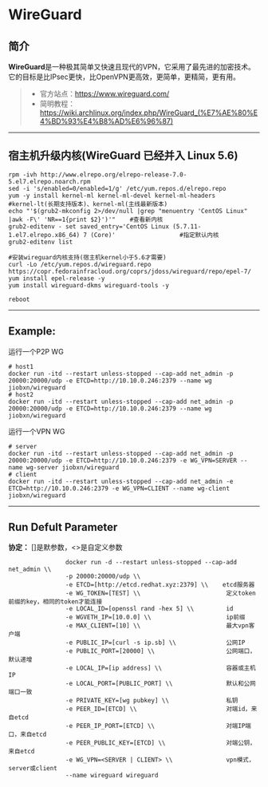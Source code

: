 WireGuard
===
## 简介
**WireGuard**是一种极其简单又快速且现代的VPN，它采用了最先进的加密技术。 它的目标是比IPsec更快，比OpenVPN更高效，更简单，更精简，更有用。
> * 官方站点：https://www.wireguard.com/
> * 简明教程：https://wiki.archlinux.org/index.php/WireGuard_(%E7%AE%80%E4%BD%93%E4%B8%AD%E6%96%87)

****

## 宿主机升级内核(WireGuard 已经并入 Linux 5.6)

    rpm -ivh http://www.elrepo.org/elrepo-release-7.0-5.el7.elrepo.noarch.rpm
    sed -i 's/enabled=0/enabled=1/g' /etc/yum.repos.d/elrepo.repo
    yum -y install kernel-ml kernel-ml-devel kernel-ml-headers      #kernel-lt(长期支持版本)、kernel-ml(主线最新版本)
    echo "'$(grub2-mkconfig 2>/dev/null |grep "menuentry 'CentOS Linux" |awk -F\' 'NR==1{print $2}')'"    #查看新内核
    grub2-editenv - set saved_entry='CentOS Linux (5.7.11-1.el7.elrepo.x86_64) 7 (Core)'                  #指定默认内核
    grub2-editenv list
    
    #安装wireguard内核支持(宿主机kernel小于5.6才需要)
    curl -Lo /etc/yum.repos.d/wireguard.repo https://copr.fedorainfracloud.org/coprs/jdoss/wireguard/repo/epel-7/
    yum install epel-release -y
    yum install wireguard-dkms wireguard-tools -y
    
    reboot

****

## Example:

运行一个P2P WG

    # host1
    docker run -itd --restart unless-stopped --cap-add net_admin -p 20000:20000/udp -e ETCD=http://10.10.0.246:2379 --name wg jiobxn/wireguard
    # host2
    docker run -itd --restart unless-stopped --cap-add net_admin -p 20000:20000/udp -e ETCD=http://10.10.0.246:2379 --name wg jiobxn/wireguard

运行一个VPN WG

    # server
    docker run -itd --restart unless-stopped --cap-add net_admin -p 20000:20000/udp -e ETCD=http://10.10.0.246:2379 -e WG_VPN=SERVER --name wg-server jiobxn/wireguard
    # client
    docker run -itd --restart unless-stopped --cap-add net_admin -e ETCD=http://10.10.0.246:2379 -e WG_VPN=CLIENT --name wg-client jiobxn/wireguard


****

## Run Defult Parameter
**协定：** []是默参数，<>是自定义参数

					docker run -d --restart unless-stopped --cap-add net_admin \\
					-p 20000:20000/udp \\
					-e ETCD=[http://etcd.redhat.xyz:2379] \\    etcd服务器
					-e WG_TOKEN=[TEST] \\                        定义token前缀的key，相同的token才能连接
					-e LOCAL_ID=[openssl rand -hex 5] \\         id
					-e WGVETH_IP=[10.0.0] \\                     ip前缀
					-e MAX_CLIENT=[10] \\                        最大vpn客户端
					-e PUBLIC_IP=[curl -s ip.sb] \\              公网IP
					-e PUBLIC_PORT=[20000] \\                    公网端口，默认递增
					-e LOCAL_IP=[ip address] \\                  容器或主机IP
					-e LOCAL_PORT=[PUBLIC_PORT] \\               默认和公网端口一致
					-e PRIVATE_KEY=[wg pubkey] \\                私钥
					-e PEER_ID=[ETCD] \\                         对端id，来自etcd
					-e PEER_IP_PORT=[ETCD] \\                    对端IP端口，来自etcd
					-e PEER_PUBLIC_KEY=[ETCD] \\                 对端公钥，来自etcd
					-e WG_VPN=<SERVER | CLIENT> \\               vpn模式，server或client
					--name wireguard wireguard
